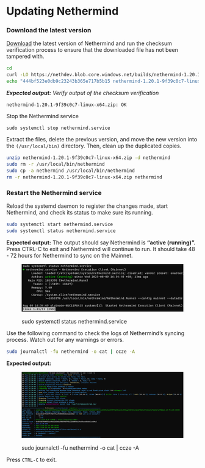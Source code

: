 # Updating Nethermind

### Download the latest version

[Download](https://downloads.nethermind.io/) the latest version of Nethermind and run the checksum verification process to ensure that the downloaded file has not been tampered with.

```bash
cd
curl -LO https://nethdev.blob.core.windows.net/builds/nethermind-1.20.1-9f39c0c7-linux-x64.zip
echo "444bf523e0db9c23243b365e717b5b15 nethermind-1.20.1-9f39c0c7-linux-x64.zip" | md5sum --check
```

_**Expected output:** Verify output of the checksum verification_

```
nethermind-1.20.1-9f39c0c7-linux-x64.zip: OK
```

Stop the Nethermind service

```
sudo systemctl stop nethermind.service
```

Extract the files, delete the previous version, and move the new version into the `(/usr/local/bin)` directory. Then, clean up the duplicated copies.

```bash
unzip nethermind-1.20.1-9f39c0c7-linux-x64.zip -d nethermind
sudo rm -r /usr/local/bin/nethermind
sudo cp -a nethermind /usr/local/bin/nethermind
rm -r nethermind-1.20.1-9f39c0c7-linux-x64.zip nethermind
```

### Restart the Nethermind service

Reload the systemd daemon to register the changes made, start Nethermind, and check its status to make sure its running.

```bash
sudo systemctl start nethermind.service
sudo systemctl status nethermind.service
```

**Expected output:** The output should say Nethermind is **“active (running)”.** Press CTRL-C to exit and Nethermind will continue to run. It should take 48 - 72 hours for Nethermind to sync on the Mainnet.

<figure><img src="../../.gitbook/assets/image (7) (1).png" alt=""><figcaption><p>sudo systemctl status nethermind.service</p></figcaption></figure>

Use the following command to check the logs of Nethermind’s syncing process. Watch out for any warnings or errors.

```bash
sudo journalctl -fu nethermind -o cat | ccze -A
```

**Expected output:**

<figure><img src="../../.gitbook/assets/image (1) (1) (1).png" alt=""><figcaption><p>sudo journalctl -fu nethermind -o cat | ccze -A</p></figcaption></figure>

Press `CTRL-C` to exit.
